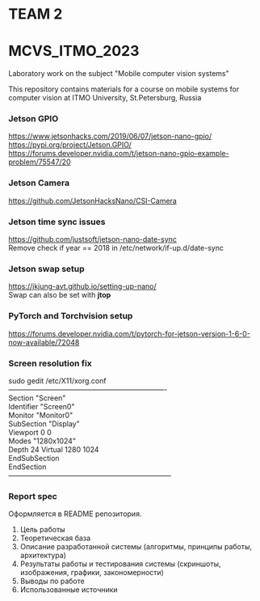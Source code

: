 # TEAM 2
# MCVS_ITMO_2023

Laboratory work on the subject "Mobile computer vision systems"



This repository contains materials for a course on mobile systems for computer vision at ITMO University, St.Petersburg, Russia

### Jetson GPIO  

<https://www.jetsonhacks.com/2019/06/07/jetson-nano-gpio/>  
<https://pypi.org/project/Jetson.GPIO/>  
<https://forums.developer.nvidia.com/t/jetson-nano-gpio-example-problem/75547/20>

### Jetson Camera  

<https://github.com/JetsonHacksNano/CSI-Camera>

### Jetson time sync issues  

<https://github.com/justsoft/jetson-nano-date-sync>  
Remove check if year == 2018 in /etc/network/if-up.d/date-sync

### Jetson swap setup  

<https://jkjung-avt.github.io/setting-up-nano/>  
Swap can also be set with **jtop**

### PyTorch and Torchvision setup  

<https://forums.developer.nvidia.com/t/pytorch-for-jetson-version-1-6-0-now-available/72048>  

### Screen resolution fix  

sudo gedit /etc/X11/xorg.conf  
——————————————————————-  
Section "Screen"  
Identifier "Screen0"  
Monitor    "Monitor0"  
SubSection "Display"  
Viewport   0 0  
Modes "1280x1024"  
Depth   24
Virtual 1280 1024  
EndSubSection  
EndSection  
———————————————————————

### Report spec  

Оформляется в README репозитория.

1. Цель работы  
1. Теоретическая база
1. Описание разработанной системы (алгоритмы, принципы работы, архитектура)  
1. Результаты работы и тестирования системы (скриншоты, изображения, графики, закономерности)  
1. Выводы по работе  
1. Использованные источники  
